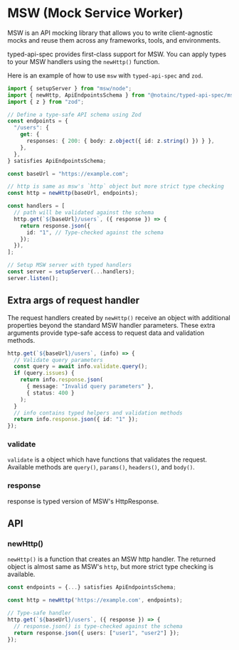 # MSW (Mock Service Worker)

MSW is an API mocking library that allows you to write client-agnostic mocks and reuse them across any frameworks, tools, and environments.

typed-api-spec provides first-class support for MSW. You can apply types to your MSW handlers using the `newHttp()` function.

Here is an example of how to use `msw` with `typed-api-spec` and `zod`.

```typescript
import { setupServer } from "msw/node";
import { newHttp, ApiEndpointsSchema } from "@notainc/typed-api-spec/msw";
import { z } from "zod";

// Define a type-safe API schema using Zod
const endpoints = {
  "/users": {
    get: {
      responses: { 200: { body: z.object({ id: z.string() }) } },
    },
  },
} satisfies ApiEndpointsSchema;

const baseUrl = "https://example.com";

// http is same as msw's `http` object but more strict type checking
const http = newHttp(baseUrl, endpoints);

const handlers = [
  // path will be validated against the schema
  http.get(`${baseUrl}/users`, ({ response }) => {
    return response.json({
      id: "1", // Type-checked against the schema
    });
  }),
];

// Setup MSW server with typed handlers
const server = setupServer(...handlers);
server.listen();
```

## Extra args of request handler

The request handlers created by `newHttp()` receive an object with additional properties beyond the standard MSW handler parameters. These extra arguments provide type-safe access to request data and validation methods.

```typescript
http.get(`${baseUrl}/users`, (info) => {
  // Validate query parameters
  const query = await info.validate.query();
  if (query.issues) {
    return info.response.json(
      { message: "Invalid query parameters" },
      { status: 400 }
    );
  }
  // info contains typed helpers and validation methods
  return info.response.json({ id: "1" });
});
```

### validate

`validate` is a object which have functions that validates the request.
Available methods are `query()`, `params()`, `headers()`, and `body()`.

### response

response is typed version of MSW's HttpResponse.

## API

### newHttp()

`newHttp()` is a function that creates an MSW http handler. The returned object is almost same as MSW's `http`, but more strict type checking is available.

```typescript
const endpoints = {...} satisfies ApiEndpointsSchema;

const http = newHttp('https://example.com', endpoints);

// Type-safe handler
http.get(`${baseUrl}/users`, ({ response }) => {
  // response.json() is type-checked against the schema
  return response.json({ users: ["user1", "user2"] });
});
```
